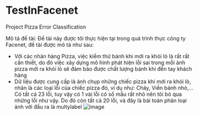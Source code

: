 # TestInFacenet

Project Pizza Error Classification

Mô tả đề tài: Đề tài này được tôi thực hiện tại trong quá trình thực công ty Facenet, đề tài được mô tả như sau:
- Với các nhãn hàng Pizza, việc kiểm thử bánh khi mới ra khỏi lò là rất rất cần thiết, do đó việc xây dựng mô hình phát hiện lỗi sai trong mỗi ảnh pizza mới ra khỏi lò sẽ đảm bảo được chất lượng bánh khi đến tay khách hàng
- Dữ liệu được cung cấp là ảnh chụp những chiếc pizza khi mới ra khỏi lò, nhãn là các loại lỗi của chiếc pizza đó, ví dụ như: Cháy, Viền bánh nhỏ,... Có tất cả 23 lỗi, tuy vậy có 1 vài lỗi có số mẫu rất nhỏ nên tôi bỏ qua những lỗi như vậy. Do đó còn tất cả 20 lỗi, và đây là bài toàn phân loại ảnh với đầu ra là multylabel
![image](https://github.com/VHN1305/TestInFacenet/assets/86543998/54b93145-8a2b-4b33-8c2d-ff36ab0bbf57)
